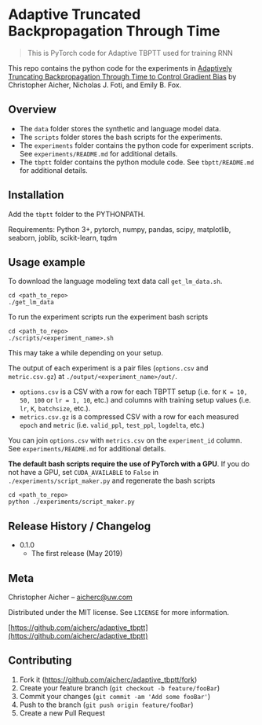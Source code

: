 # Adaptive Truncated Backpropagation Through Time
> This is PyTorch code for Adaptive TBPTT used for training RNN

This repo contains the python code for the experiments in [Adaptively Truncating Backpropagation Through Time to Control Gradient Bias]() by Christopher Aicher, Nicholas J. Foti, and Emily B. Fox.

## Overview
* The `data` folder stores the synthetic and language model data.
* The `scripts` folder stores the bash scripts for the experiments.
* The `experiments` folder contains the python code for experiment scripts. See `experiments/README.md` for additional details.
* The `tbptt` folder contains the python module code. See `tbptt/README.md` for additional details.

## Installation
Add the `tbptt` folder to the PYTHONPATH.

Requirements:
Python 3+, pytorch, numpy, pandas, scipy, matplotlib, seaborn, joblib, scikit-learn, tqdm

## Usage example
To download the language modeling text data call `get_lm_data.sh`.
```
cd <path_to_repo>
./get_lm_data
```

To run the experiment scripts run the experiment bash scripts
```
cd <path_to_repo>
./scripts/<experiment_name>.sh
```
This may take a while depending on your setup.

The output of each experiment is a pair files (`options.csv` and `metric.csv.gz`) at `./output/<experiment_name>/out/`.
* `options.csv` is a CSV with a row for each TBPTT setup (i.e. for `K = 10, 50, 100` or `lr = 1, 10`, etc.) and columns with training setup values (i.e. `lr`, `K`, `batchsize`, etc.).
* `metrics.csv.gz` is a compressed CSV with a row for each measured `epoch` and `metric` (i.e. `valid_ppl`, `test_ppl`, `logdelta`, etc.)

You can join `options.csv` with `metrics.csv` on the `experiment_id` column.
See `experiments/README.md` for additional details.

**The default bash scripts require the use of PyTorch with a GPU**.
If you do not have a GPU, set `CUDA_AVAILABLE` to `False` in `./experiments/script_maker.py` and regenerate the bash scripts
```
cd <path_to_repo>
python ./experiments/script_maker.py
```


## Release History / Changelog

* 0.1.0
    * The first release (May 2019)

## Meta

Christopher Aicher – aicherc@uw.com

Distributed under the MIT license. See ``LICENSE`` for more information.

[https://github.com/aicherc/adaptive_tbptt](https://github.com/aicherc/adaptive_tbptt)

## Contributing

1. Fork it (<https://github.com/aicherc/adaptive_tbptt/fork>)
2. Create your feature branch (`git checkout -b feature/fooBar`)
3. Commit your changes (`git commit -am 'Add some fooBar'`)
4. Push to the branch (`git push origin feature/fooBar`)
5. Create a new Pull Request

<!-- Markdown link & img dfn's -->
<!-- Goes HERE -->
